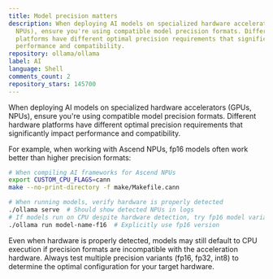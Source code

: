 ```yaml
---
title: Model precision matters
description: When deploying AI models on specialized hardware accelerators (GPUs,
  NPUs), ensure you're using compatible model precision formats. Different hardware
  platforms have different optimal precision requirements that significantly impact
  performance and compatibility.
repository: ollama/ollama
label: AI
language: Shell
comments_count: 2
repository_stars: 145700
---
```


When deploying AI models on specialized hardware accelerators (GPUs, NPUs), ensure you're using compatible model precision formats. Different hardware platforms have different optimal precision requirements that significantly impact performance and compatibility.

For example, when working with Ascend NPUs, fp16 models often work better than higher precision formats:

```bash
# When compiling AI frameworks for Ascend NPUs
export CUSTOM_CPU_FLAGS=cann
make --no-print-directory -f make/Makefile.cann

# When running models, verify hardware is properly detected
./ollama serve  # Should show detected NPUs in logs
# If models run on CPU despite hardware detection, try fp16 model variants
./ollama run model-name-f16  # Explicitly use fp16 version
```

Even when hardware is properly detected, models may still default to CPU execution if precision formats are incompatible with the acceleration hardware. Always test multiple precision variants (fp16, fp32, int8) to determine the optimal configuration for your target hardware.